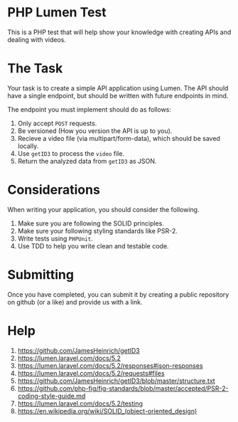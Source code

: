 # PHP Lumen Test

This is a PHP test that will help show your knowledge with creating APIs and dealing with videos.

# The Task

Your task is to create a simple API application using Lumen. The API should have a single endpoint, but should be written with future endpoints in mind. 

The endpoint you must implement should do as follows: 

1. Only accept ``POST`` requests.
2. Be versioned (How you version the API is up to you).
3. Recieve a video file (via multipart/form-data), which should be saved locally. 
4. Use ``getID3`` to process the ``video`` file.
5. Return the analyzed data from ``getID3`` as JSON.

# Considerations

When writing your application, you should consider the following.

1. Make sure you are following the SOLID principles.
2. Make sure your following styling standards like PSR-2.
3. Write tests using ``PHPUnit``.
4. Use TDD to help you write clean and testable code.

# Submitting

Once you have completed, you can submit it by creating a public repository on github (or a like) and provide us with a link.

# Help

1. https://github.com/JamesHeinrich/getID3
2. https://lumen.laravel.com/docs/5.2
3. https://lumen.laravel.com/docs/5.2/responses#json-responses
4. https://lumen.laravel.com/docs/5.2/requests#files
5. https://github.com/JamesHeinrich/getID3/blob/master/structure.txt
6. https://github.com/php-fig/fig-standards/blob/master/accepted/PSR-2-coding-style-guide.md
7. https://lumen.laravel.com/docs/5.2/testing
8. https://en.wikipedia.org/wiki/SOLID_(object-oriented_design)

